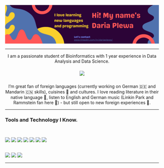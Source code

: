 <img src="https://github.com/OrangePomeranian/OrangePomeranian/blob/main/banner.png"/>

<hr/>
<p align="center">


<p align="center">I am a passionate student of Bioinformatics with 1 year experience in Data Analysis and Data Science.</p>

###

<div align="center">
  <img height="200" src="https://media.giphy.com/media/scZPhLqaVOM1qG4lT9/giphy.gif"  />
</div>

###

<p align="center">I’m great fan of foreign languages (currently working on German 🇩🇪 and Mandarin 🇨🇳 skills), cuisines 🥟 and cultures. I love reading literature in their native language 📖, listen to English and German music (Linkin Park and Rammstein fan here 🎸) - but still open to new foreign experiences 🤩.</p>


  
<hr/>
<p align="center">
  
 ### **Tools and Technology I Know.**
<br>
  
<code><img height="70" src="https://cdn.jsdelivr.net/gh/devicons/devicon/icons/julia/julia-original.svg"></code>
<code><img height="70" src="https://cdn.jsdelivr.net/gh/devicons/devicon/icons/linux/linux-original.svg"></code>
<code><img height="70" src="https://cdn.jsdelivr.net/gh/devicons/devicon/icons/python/python-original.svg"></code>
<code><img height="70" src="https://cdn.jsdelivr.net/gh/devicons/devicon/icons/r/r-original.svg"></code>
<code><img height="70" src="https://cdn.jsdelivr.net/gh/devicons/devicon/icons/pandas/pandas-original.svg"></code>
<code><img height="70" src="https://cdn.jsdelivr.net/gh/devicons/devicon/icons/numpy/numpy-original.svg"></code>
<code><img height="70" src="https://cdn.jsdelivr.net/gh/devicons/devicon/icons/tensorflow/tensorflow-original.svg"></code>
  
<br/>
<code><img height="70" src="https://cdn.jsdelivr.net/gh/devicons/devicon/icons/jupyter/jupyter-original.svg"></code>
<code><img height="70" src="https://cdn.jsdelivr.net/gh/devicons/devicon/icons/atom/atom-original.svg"></code>
<code><img height="70" src="https://cdn.jsdelivr.net/gh/devicons/devicon/icons/vscode/vscode-original.svg"></code>
<hr/>


###
[Gmail]: https://www.gmail.com/
[Portfolio]: https://www.linkedin.com/in/dariaplewa/

